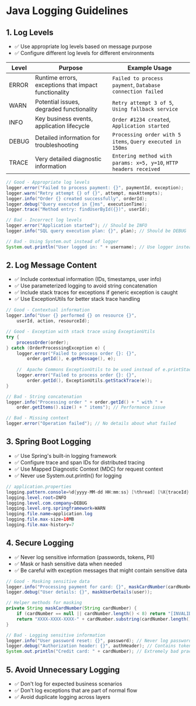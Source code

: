 # Java Logging Guidelines

## 1. Log Levels

- ✅ Use appropriate log levels based on message purpose
- ✅ Configure different log levels for different environments

| Level | Purpose | Example Usage |
|-------|---------|---------------|
| ERROR | Runtime errors, exceptions that impact functionality | `Failed to process payment`, `Database connection failed` |
| WARN | Potential issues, degraded functionality | `Retry attempt 3 of 5`, `Using fallback service` |
| INFO | Key business events, application lifecycle | `Order #1234 created`, `Application started` |
| DEBUG | Detailed information for troubleshooting | `Processing order with 5 items`, `Query executed in 150ms` |
| TRACE | Very detailed diagnostic information | `Entering method with params: x=5, y=10`, `HTTP headers received` |

```java
// Good - Appropriate log levels
logger.error("Failed to process payment: {}", paymentId, exception);
logger.warn("Retry attempt {} of {}", attempt, maxAttempts);
logger.info("Order {} created successfully", orderId);
logger.debug("Query executed in {}ms", executionTime);
logger.trace("Method entry: findUserById({})", userId);

// Bad - Incorrect log levels
logger.error("Application started"); // Should be INFO
logger.info("SQL query execution plan: {}", plan); // Should be DEBUG

// Bad - Using System.out instead of logger
System.out.println("User logged in: " + username); // Use logger instead
```

## 2. Log Message Content

- ✅ Include contextual information (IDs, timestamps, user info)
- ✅ Use parameterized logging to avoid string concatenation
- ✅ Include stack traces for exceptions if generic exception is caught
- ✅ Use ExceptionUtils for better stack trace handling

```java
// Good - Contextual information
logger.info("User {} performed {} on resource {}", 
    userId, action, resourceId);

// Good - Exception with stack trace using ExceptionUtils
try {
    processOrder(order);
} catch (OrderProcessingException e) {
    logger.error("Failed to process order {}: {}", 
        order.getId(), e.getMessage(), e);
    
    //  Apache Commons ExceptionUtils to be used instead of e.printStackTrace()
    logger.error("Failed to process order {}: {}", 
        order.getId(), ExceptionUtils.getStackTrace(e));
}

// Bad - String concatenation
logger.info("Processing order " + order.getId() + " with " + 
    order.getItems().size() + " items"); // Performance issue

// Bad - Missing context
logger.error("Operation failed"); // No details about what failed
```

## 3. Spring Boot Logging

- ✅ Use Spring's built-in logging framework
- ✅ Configure trace and span IDs for distributed tracing
- ✅ Use Mapped Diagnostic Context (MDC) for request context
- ✅ Never use System.out.println() for logging

```java
// application.properties
logging.pattern.console=%d{yyyy-MM-dd HH:mm:ss} [%thread] [%X{traceId},%X{spanId}] %-5level %logger{36} - %msg%n
logging.level.root=INFO
logging.level.com.company=DEBUG
logging.level.org.springframework=WARN
logging.file.name=application.log
logging.file.max-size=10MB
logging.file.max-history=7

```

## 4. Secure Logging

- ✅ Never log sensitive information (passwords, tokens, PII)
- ✅ Mask or hash sensitive data when needed
- ✅ Be careful with exception messages that might contain sensitive data

```java
// Good - Masking sensitive data
logger.info("Processing payment for card: {}", maskCardNumber(cardNumber));
logger.debug("User details: {}", maskUserDetails(user));

// Helper methods for masking
private String maskCardNumber(String cardNumber) {
    if (cardNumber == null || cardNumber.length() < 8) return "[INVALID CARD]";
    return "XXXX-XXXX-XXXX-" + cardNumber.substring(cardNumber.length() - 4);
}

// Bad - Logging sensitive information
logger.info("User password reset: {}", password); // Never log passwords
logger.debug("Authorization header: {}", authHeader); // Contains token
System.out.println("Credit card: " + cardNumber); // Extremely bad practice
```

## 5. Avoid Unnecessary Logging

- ✅ Don't log for expected business scenarios
- ✅ Don't log exceptions that are part of normal flow
- ✅ Avoid duplicate logging across layers

